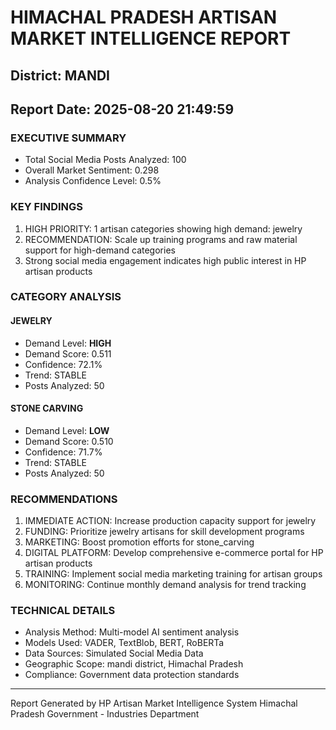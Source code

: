 # HIMACHAL PRADESH ARTISAN MARKET INTELLIGENCE REPORT
## District: MANDI
## Report Date: 2025-08-20 21:49:59

### EXECUTIVE SUMMARY
- Total Social Media Posts Analyzed: 100
- Overall Market Sentiment: 0.298
- Analysis Confidence Level: 0.5%

### KEY FINDINGS
1. HIGH PRIORITY: 1 artisan categories showing high demand: jewelry
2. RECOMMENDATION: Scale up training programs and raw material support for high-demand categories
3. Strong social media engagement indicates high public interest in HP artisan products

### CATEGORY ANALYSIS

#### JEWELRY
- Demand Level: **HIGH**
- Demand Score: 0.511
- Confidence: 72.1%
- Trend: STABLE
- Posts Analyzed: 50

#### STONE CARVING
- Demand Level: **LOW**
- Demand Score: 0.510
- Confidence: 71.7%
- Trend: STABLE
- Posts Analyzed: 50

### RECOMMENDATIONS
1. IMMEDIATE ACTION: Increase production capacity support for jewelry
2. FUNDING: Prioritize jewelry artisans for skill development programs
3. MARKETING: Boost promotion efforts for stone_carving
4. DIGITAL PLATFORM: Develop comprehensive e-commerce portal for HP artisan products
5. TRAINING: Implement social media marketing training for artisan groups
6. MONITORING: Continue monthly demand analysis for trend tracking

### TECHNICAL DETAILS
- Analysis Method: Multi-model AI sentiment analysis
- Models Used: VADER, TextBlob, BERT, RoBERTa
- Data Sources: Simulated Social Media Data
- Geographic Scope: mandi district, Himachal Pradesh
- Compliance: Government data protection standards

---
Report Generated by HP Artisan Market Intelligence System
Himachal Pradesh Government - Industries Department
